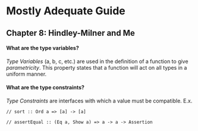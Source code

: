 # Mostly Adequate Guide

## Chapter 8: Hindley-Milner and Me

#### What are the type variables?
*Type Variables* (a, b, c, etc.) are used in the definition of a function to give *parametricity*. This property states that a function will act on all types in a uniform manner.

#### What are the type constraints?
*Type Constraints* are interfaces with which a value must be compatible. E.x. 

```// sort :: Ord a => [a] -> [a]```

```// assertEqual :: (Eq a, Show a) => a -> a -> Assertion```
